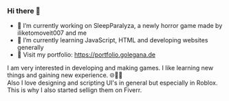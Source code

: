 ### Hi there 👋
- 🔭 I’m currently working on SleepParalyza, a newly horror game made by iliketomoveit007 and me
- 🌱 I’m currently learning JavaScript, HTML and developing websites generally
- 🔗 Visit my portfolio: https://portfolio.golegana.de

I am very interested in developing and making games. I like learning new things and gaining new experience. 🌐🧑‍💻 <br/>
Also I love designing and scripting UI's in general but especially in Roblox. <br/>
This is why I also started sellign them on Fiverr. <br/>
<!--
**MrAhmalo/mrahmalo** is a ✨ _special_ ✨ repository because its `README.md` (this file) appears on your GitHub profile.

Here are some ideas to get you started:

- 🔭 I’m currently working on ...
- 🌱 I’m currently learning ...
- 👯 I’m looking to collaborate on ...
- 🤔 I’m looking for help with ...
- 💬 Ask me about ...
- 📫 How to reach me: ...
- 😄 Pronouns: ...
- ⚡ Fun fact: ...
-->
